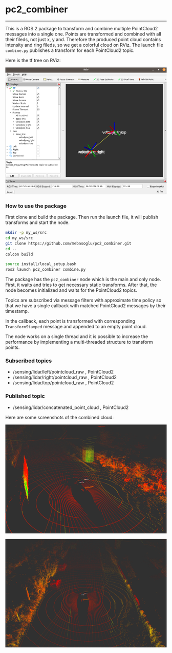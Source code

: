 # pc2_combiner
---
This is a ROS 2 package to transform and combine multiple PointCloud2 messages into a single one. Points are transformed and combined with all their fileds, not just x, y and. Therefore the produced point cloud contains intensity and ring fileds, so we get a colorful cloud on RViz. The launch file `combine.py` publishes a transform for each PointCloud2 topic.

Here is the tf tree on RViz:

![tf tree](images/tf_tree.png)

### How to use the package

First clone and build the package. Then run the launch file, it will publish transforms and start the node.

```bash
mkdir -p my_ws/src
cd my_ws/src
git clone https://github.com/mebasoglu/pc2_combiner.git
cd ..
colcon build
```

```bash
source install/local_setup.bash
ros2 launch pc2_combiner combine.py
```
    
The package has the `pc2_combiner` node which is the main and only node. First, it waits and tries to get necessary static transforms. After that, the node becomes initialized and waits for the PointCloud2 topics.

Topics are subscribed via message filters with approximate time policy so that we have a single callback with matched PointCloud2 messages by their timestamp.

In the callback, each point is transformed with corresponding `TransformStamped` message and appended to an empty point cloud.

The node works on a single thread and it is possible to increase the performance by implementing a multi-threaded structure to transform points.

### Subscribed topics

- /sensing/lidar/left/pointcloud_raw , PointCloud2
- /sensing/lidar/right/pointcloud_raw , PointCloud2
- /sensing/lidar/top/pointcloud_raw , PointCloud2

### Published topic

- /sensing/lidar/concatenated_point_cloud , PointCloud2

Here are some screenshots of the combined cloud:

![combined cloud 1](images/combined1.png)

![combined cloud 2](images/combined2.png)
